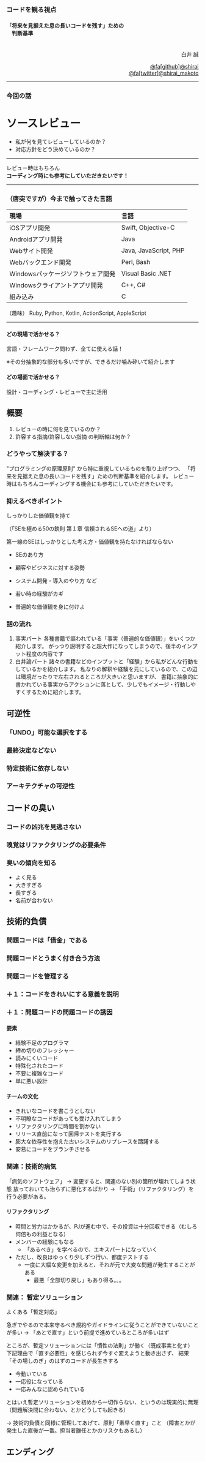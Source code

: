 <!-- ---?color=#222222 -->

### コードを観る視点

#### 「将来を見据えた息の長いコードを残す」ための<br>　判断基準<br><br>

<div style="text-align: right;">
白井 誠  

[@fa[github]@shirai](https://github.com/shirai)  
[@fa[twitter]@shirai_makoto](https://twitter.com/shirai_makoto)
</div>

---

### 今回の話

# ソースレビュー

- 私が何を見てレビューしているのか？
- 対応方針をどう決めているのか？

---

レビュー時はもちろん  
**コーディング時にも参考にしていただきたいです！**

---

### （唐突ですが）今まで触ってきた言語

| 現場 | 言語
|:--|:--
|iOSアプリ開発|Swift, Objective-C
|Androidアプリ開発|Java
|Webサイト開発|Java, JavaScript, PHP
|Webバックエンド開発|Perl, Bash
|Windowsパッケージソフトウェア開発|Visual Basic .NET
|Windowsクライアントアプリ開発|C++, C#
|組み込み|C

（趣味）
Ruby, Python, Kotlin, ActionScript, AppleScript

---

#### どの現場で活かせる？

言語・フレームワーク問わず、全てに使える話！

※その分抽象的な部分も多いですが、できるだけ噛み砕いて紹介します

#### どの場面で活かせる？

設計・コーディング・レビューで主に活用

## 概要

<!--
良いプログラマになるための観点

- 改善のしやすいコードが「書ける」
- 改善のしにくいコードに「指摘できる」

### こんなことない？

- コーディング時
  - どこを修正すれば良いのかわからない
  - 修正すると動かない、予想外のところが動かなくなる
  - 仕様変更が入ると、その部分が全て書き直しになる
- レビュー時
  - レビューで処理内容の説明を多く求められる
  - 「わかりにくい」「美しくない」と言われる
- リリース後
  - 障害が発生する（動作が遅い、すぐ落ちる）

// 今回は「レビューにスコープを当てるのでケースを変更する
-->

1. レビューの時に何を見ているのか？
2. 許容する指摘/許容しない指摘 の判断軸は何か？

### どうやって解決する？

"プログラミングの原理原則" から特に重視しているものを取り上げつつ、
「将来を見据えた息の長いコードを残す」ための判断基準を紹介します。
レビュー時はもちろんコーディングする機会にも参考にしていただきたいです。

### 抑えるべきポイント

しっかりした価値観を持て

（「SEを極める50の鉄則 第１章 信頼されるSEへの道」より）

第一線のSEはしっかりとした考え方・価値観を持たなければならない

- SEのあり方
- 顧客やビジネスに対する姿勢
- システム開発・導入のやり方
  など

- 若い時の経験がカギ
- 普遍的な価値観を身に付けよ

### 話の流れ

1. 事実パート
   各種書籍で謳われている「事実（普遍的な価値観）」をいくつか紹介します。
   がっつり説明すると超大作になってしまうので、後半のインプット程度の内容です
2. 白井論パート
  諸々の書籍などのインプットと「経験」から私がどんな行動をしているかを紹介します。
  私なりの解釈や経験を元にしているので、この辺は環境だったりで左右されるところが大きいと思いますが、
  書籍に抽象的に書かれている事実からアクションに落として、少しでもイメージ・行動しやすくするために紹介します。

## 可逆性

### 「UNDO」可能な選択をする

### 最終決定などない

### 特定技術に依存しない

### アーキテクチャの可逆性

## コードの臭い

### コードの凶兆を見逃さない

### 嗅覚はリファクタリングの必要条件

### 臭いの傾向を知る

- よく見る
- 大きすぎる
- 長すぎる
- 名前が合わない

## 技術的負債

### 問題コードは「借金」である

### 問題コードとうまく付き合う方法

### 問題コードを管理する

### ＋１：コードをきれいにする意義を説明

### ＋１：問題コードの問題コードの誘因

#### 要素

- 経験不足のプログラマ
- 締め切りのフレッシャー
- 読みにくいコード
- 特殊化されたコード
- 不要に複雑なコード
- 単に悪い設計

#### チームの文化

- きれいなコードを書こうとしない
- 不明瞭なコードがあっても受け入れてしまう
- リファクタリングに時間を割かない
- リリース直前になって回帰テストを実行する
- 膨大な依存性を抱えた古いシステムのリプレースを躊躇する
- 安易にコードをブランチさせる

### 関連：技術的病気

「病気のソフトウェア」
→ 変更すると、関連のない別の箇所が壊れてしまう状態
    放っておいても治らずに悪化するばかり
    → 「手術」（リファクタリング）を行う必要がある。

#### リファクタリング

- 時間と労力はかかるが、PJが進む中で、その投資は十分回収できる（むしろ何倍もの利益となる）
- メンバーの経験にもなる
  - 「あるべき」を学べるので、エキスパートになっていく
- ただし、改良はゆっくり少しずつ行い、都度テストする
  - 一度に大幅な変更を加えると、それが元で大変な問題が発生することがある
    - 最悪「全部切り戻し」もあり得る。。。

### 関連： 暫定ソリューション

よくある「暫定対応」

急ぎでやるので本来守るべき規約やガイドラインに従うことができていないことが多い
→ 「あとで直す」という前提で進めているところが多いはず

ところが、暫定ソリューションには「慣性の法則」が働く（既成事実と化す）
下記理由で「直す必要性」を感じられず今すぐ変えようと動き出さず、
結果「その場しのぎ」のはずのコードが長生きする

- 今動いている
- 一応役になっている
- 一応みんなに認められている

とはいえ暫定ソリューションを初めから一切作らない、というのは現実的に無理
（問題解決間に合わない、とかどうしても起きる）

→ 技術的負債と同様に管理してあげて、原則「素早く直す」こと
（障害とかが発生した直後が一番。担当者離任とかのリスクもあるし）

## エンディング